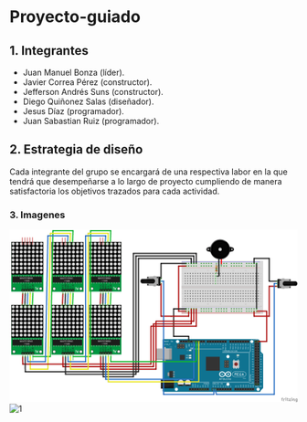 # Proyecto-guiado
## 1. Integrantes
* Juan Manuel Bonza (líder).
* Javier Correa Pérez (constructor).
* Jefferson Andrés Suns (constructor).
* Diego Quiñonez Salas (diseñador).
* Jesus Díaz (programador).
* Juan Sabastian Ruiz (programador).
## 2. Estrategia de diseño
Cada integrante del grupo se encargará de una respectiva labor en la que tendrá que desempeñarse a lo largo de proyecto cumpliendo de manera satisfactoria los objetivos trazados para cada actividad.
### 3. Imagenes
![1](https://github.com/juanmanuel2011/Proyecto-guiado/blob/master/Images/Pong_bb.png)
![1](https://github.com/juanmanuel2011/Proyecto-guiado/blob/master/Images/Pong_esquem%C3%A1tico.png)
